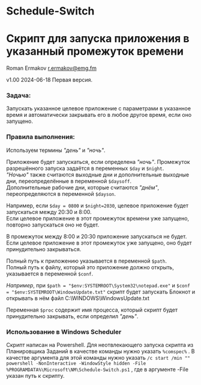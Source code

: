# Schedule-Switch
Скрипт для запуска приложения в указанный промежуток времени
================================================================
Roman Ermakov <r.ermakov@emg.fm>

v1.00 2024-06-18 Первая версия.

### Задача:

Запускать указанное целевое приложение с параметрами в указанное время и автоматически закрывать его в любое другое время, если оно запущено. 

### Правила выполнения:

Используем термины *"день"* и *"ночь"*.

Приложение будет запускаться, если определена *"ночь"*. Промежуток разрешённого запуска задаётся в переменных `$day` и `$night`.<br>
*"Ночью"* также считаются выходные дни и дополнительные выходные дни, переопределённые в переменной `$daysoff`.<br>
Дополнительные рабочие дни, которые считаются *"днём"*, переопределяются в переменной `$dayson`.

Например, если `$day = 0800` и `$night=2030`, целевое приложение будет запускаться между 20:30 и 8:00.<br>
Если целевое приложение в этот промежуток времени уже запущено, повторно запускаться оно не будет.

В промежуток между 8:00 и 20:30 приложение запускаться не будет.<br>
Если целевое приложение в этот промежуток уже запущено, оно будет принудительно закрываться.

Полный путь к приложению указывается в переменной `$path`.<br>
Полный путь к файлу, который это приложение должно открыть, указывается в переменной `$conf`.

*Например*, при `$path = "$env:SYSTEMROOT\System32\notepad.exe"` и `$conf = "$env:SYSTEMROOT\WindowsUpdate.txt"` скрипт будет запускать Блокнот и открывать в нём файл C:\WINDOWS\WindowsUpdate.txt

Переменная `$proc` содержит имя процесса, который скрипт будет принудительно закрывать, если определил *"день"*.


### Использование в Windows Scheduler

Скрипт написан на Powershell. Для неотвлекающего запуска скрипта из Планировщика Заданий в качестве команды нужно указать `%comspec%` . В качестве аргумента для этой команды нужно указать `/c start /min "" powershell -NonInteractive -WindowStyle hidden -File %PROGRAMDATA%\Microsoft\NM\Schedule-Switch.ps1` , где в аргументе -File указан путь к скрипту.
